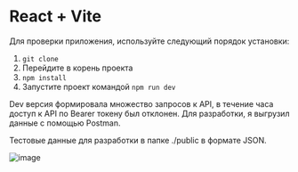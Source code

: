 # React + Vite

Для проверки приложения, используйте следующий порядок установки:
1. ```git clone```
2. Перейдите в корень проекта
3. ```npm install```
4. Запустите проект командой ```npm run dev```


Dev версия формировала множество запросов к API, в течение часа доступ к API по Bearer токену был отклонен.
Для разработки, я выгрузил данные с помощью Postman.

Тестовые данные для разработки в папке ./public в формате JSON.

![image](https://github.com/user-attachments/assets/cb4a4f43-d7c0-4165-80d1-d51cf8402ba9)
